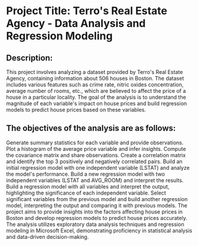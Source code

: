 # **Project Title: Terro's Real Estate Agency - Data Analysis and Regression Modeling**

## **Description:**
This project involves analyzing a dataset provided by Terro's Real Estate Agency, containing information about 506 houses in Boston. The dataset includes various features such as crime rate, nitric oxides concentration, average number of rooms, etc., which are believed to affect the price of a house in a particular locality. The goal of the analysis is to understand the magnitude of each variable's impact on house prices and build regression models to predict house prices based on these variables.

## **The objectives of the analysis are as follows:**

Generate summary statistics for each variable and provide observations.
Plot a histogram of the average price variable and infer insights.
Compute the covariance matrix and share observations.
Create a correlation matrix and identify the top 3 positively and negatively correlated pairs.
Build an initial regression model with one independent variable (LSTAT) and analyze the model's performance.
Build a new regression model with two independent variables (LSTAT and AVG_ROOM) and interpret the results.
Build a regression model with all variables and interpret the output, highlighting the significance of each independent variable.
Select significant variables from the previous model and build another regression model, interpreting the output and comparing it with previous models.
The project aims to provide insights into the factors affecting house prices in Boston and develop regression models to predict house prices accurately. The analysis utilizes exploratory data analysis techniques and regression modeling in Microsoft Excel, demonstrating proficiency in statistical analysis and data-driven decision-making.
